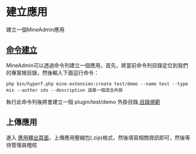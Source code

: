 # 建立應用

建立一個MineAdmin應用

## [命令建立](./command.md#建立一個外掛)

MineAdmin可以透過命令列建立一個應用，首先，將當前命令列目錄定位到我們的專案根目錄，然後輸入下面這行命令：

```shell
php bin/hyperf.php mine-extension:create test/demo --name test --type mix --author zds --description 這是一個混合外掛
```

執行此命令列後將會建立一個 plugin/test/demo 外掛目錄,[目錄規範](./structure.md)

## 上傳應用

進入 [應用釋出頁面](https://www.mineadmin.com/member/createApp)，上傳應用壓縮包(.zip)格式，然後填寫相關資訊即可，然後等待管理員稽核
